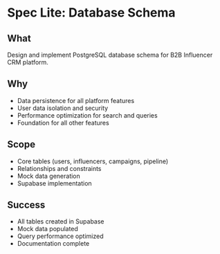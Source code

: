 # Spec Lite: Database Schema

## What
Design and implement PostgreSQL database schema for B2B Influencer CRM platform.

## Why
- Data persistence for all platform features
- User data isolation and security
- Performance optimization for search and queries
- Foundation for all other features

## Scope
- Core tables (users, influencers, campaigns, pipeline)
- Relationships and constraints
- Mock data generation
- Supabase implementation

## Success
- All tables created in Supabase
- Mock data populated
- Query performance optimized
- Documentation complete
